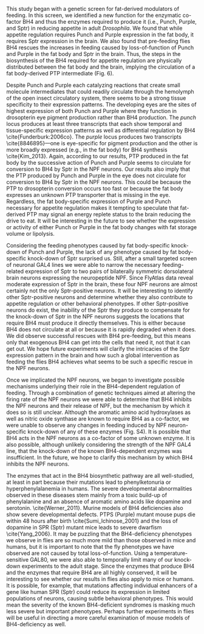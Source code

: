 This study began with a genetic screen for fat-derived modulators of feeding.
In this screen, we identified a new function for the enzymatic co-factor BH4 and thus the enzymes required to produce it (i.e., Punch, Purple, and Sptr) in reducing appetite in adult _Drosophila_.
We found that while appetite regulation requires Punch and Purple expression in the fat body, it requires Sptr expression in the brain.
We also found that pre-feeding flies BH4 rescues the increases in feeding caused by loss-of-function of Punch and Purple in the fat body and Sptr in the brain.
Thus, the steps in the biosynthesis of the BH4 required for appetite regulation are physically distributed between the fat body and the brain, implying the circulation of a fat body-derived PTP intermediate (Fig. 6).

Despite Punch and Purple each catalyzing reactions that create small molecule intermediates that could readily circulate through the hemolymph of the open insect circulatory system, there seems to be a strong tissue specificity to their expression patterns.
The developing eyes are the sites of highest expression of both Punch and Purple where they function in drosopterin eye pigment production rather than BH4 production.
The _punch_ locus produces at least three transcripts that each show temporal and tissue-specific expression patterns as well as differential regulation by BH4 \cite{Funderburk:2006co}.
The _purple_ locus produces two transcripts \cite{8846895}—one is eye-specific for pigment production and the other is more broadly expressed (e.g., in the fat body) for BH4 synthesis \cite{Kim_2013}.
Again, according to our results, PTP produced in the fat body by the successive action of Punch and Purple seems to circulate for conversion to BH4 by Sptr in the NPF neurons.
Our results also imply that the PTP produced by Punch and Purple in the eye does not circulate for conversion to BH4 by Sptr in the NPF neurons.
This could be because the PTP to drosopterin conversion occurs too fast or because the fat body expresses an unknown PTP transporter that is missing in the eye.
Regardless, the fat body-specific expression of Purple and Punch necessary for appetite regulation makes it tempting to speculate that fat-derived PTP may signal an energy replete status to the brain reducing the drive to eat.
It will be interesting in the future to see whether the expression or activity of either Punch or Purple in the fat body changes with fat storage volume or lipolysis.

Considering the feeding phenotypes caused by fat body-specific knock-down of Punch and Purple, the lack of any phenotype caused by fat body-specific knock-down of Sptr surprised us.
Still, after a small targeted screen of neuronal GAL4 lines we were able to narrow the necessary feeding-related expression of Sptr to two pairs of bilaterally symmetric dorsolateral brain neurons expressing the neuropeptide NPF.
Since FlyAtlas data reveal moderate expression of Sptr in the brain, these four NPF neurons are almost certainly not the only Sptr-positive neurons.
It will be interesting to identify other Sptr-positive neurons and determine whether they also contribute to appetite regulation or other behavioral phenotypes.
If other Sptr-positive neurons do exist, the inability of the Sptr they produce to compensate for the knock-down of Sptr in the NPF neurons suggests the locations that require BH4 must produce it directly themselves.
This is either because BH4 does not circulate at all or because it is rapidly degraded when it does.
We did observe successful rescues with BH4 pre-feeding, but this means only that exogenous BH4 can get into the cells that need it, not that it can get out.
We hope future experiments will clarify the intricacies of the Sptr expression pattern in the brain and how such a global intervention as feeding the flies BH4 achieves what seems to be such a specific rescue in the NPF neurons.

Once we implicated the NPF neurons, we began to investigate possible mechanisms underlying their role in the BH4-dependent regulation of feeding.
Through a combination of genetic techniques aimed at altering the firing rate of the NPF neurons we were able to determine that BH4 inhibits the NPF neurons and their release of NPF, but the mechanism by which it does so is still unclear.
Although the aromatic amino acid hydroxylases as well as nitric oxide synthase are known to require BH4 as a co-factor, we were unable to observe any changes in feeding induced by NPF neuron-specific knock-down of any of these enzymes (Fig. S4).
It is possible that BH4 acts in the NPF neurons as a co-factor of some unknown enzyme.
It is also possible, although unlikely considering the strength of the NPF GAL4 line, that the knock-down of the known BH4-dependent enzymes was insufficient.
In the future, we hope to clarify this mechanism by which BH4 inhibits the NPF neurons.

The enzymes that act in the BH4 biosynthetic pathway are all well-studied, at least in part because their mutations lead to phenylketonuria or hyperphenylalanemia in humans.
The severe developmental abnormalities observed in these diseases stem mainly from a toxic build-up of phenylalanine and an absence of aromatic amino acids like dopamine and serotonin.
 \cite{Werner_2011}.
 Murine models of BH4 deficiencies also show severe developmental defects.
 PTPS (Purple) mutant mouse pups die within 48 hours after birth \cite{Sumi_Ichinose_2001} and the loss of dopamine in SPR (Sptr) mutant mice leads to severe dwarfism \cite{Yang_2006}.
It may be puzzling that the BH4-deficiency phenotypes we observe in flies are so much more mild than those observed in mice and humans, but it is important to note that the fly phenotypes we have observed are not caused by total loss-of-function.
Using a temperature-sensitive GAL80, we were also able to temporally limit many of our knock-down experiments to the adult stage.
Since the enzymes that produce BH4 and the enzymes that require BH4 are all highly conserved, it will be interesting to see whether our results in flies also apply to mice or humans.
It is possible, for example, that mutations affecting individual enhancers of a gene like human SPR (Sptr) could reduce its expression in limited populations of neurons, causing subtle behavioral phenotypes.
This would mean the severity of the known BH4-deficient syndromes is masking much less severe but important phenotypes.
Perhaps further experiments in flies will be useful in directing a more careful examination of mouse models of BH4-deficiency as well.
